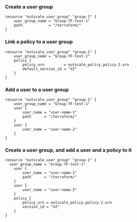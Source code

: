 ### Create a user group

```hcl
resource "outscale_user_group" "group-1" {
    user_group_name = "Group-TF-test-1"
    path            = "/terraform/"
}
```

### Link a policy to a user group

```hcl
resource "outscale_user_group" "group-1" {
    user_group_name = "Group-TF-test-1"
    policy {
        policy_orn         = outscale_policy.policy-2.orn
        default_version_id = "V2"
    }
}
```

### Add a user to a user group

```hcl
resource "outscale_user_group" "group-1" {
    user_group_name = "Group-TF-test-1"
    user {
        user_name = "user-name-1"
        path      = "/terraform/"
    }
    user {
        user_name = "user-name-2"
    }
}
```

### Create a user group, and add a user and a policy to it

```hcl
resource "outscale_user_group" "group-1" {
  user_group_name = "Group-TF-test-1"
    user {
        user_name = "user-name-1"
        path      = "/terraform/"
    }
    user {
        user_name = "user-name-2"
    }
    policy {
        policy_orn = outscale_policy.policy-2.orn
        version_id = "V2"
    }
}
```

